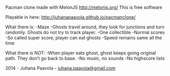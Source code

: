 Pacman clone made with MelonJS <http://melonjs.org/>
This is free software

Playable in here:
http://juhanapaavola.github.io/pacmanclone/

What there is:
-Maze
-Ghosts travel around, they look for junctions and turn randomly. Ghosts do not try to track player.
-One collectible
-Normal scores
-So called super score, player can eat ghosts
-Speed remains same all the time

What there is NOT:
-When player eats ghost, ghost keeps going original path. They don't go back to base.
-No music, no sounds
-No highscore lists

2014 - Juhana Paavola - <juhana.paavola@gmail.com>
